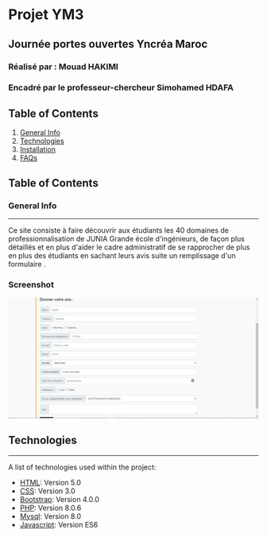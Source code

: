 # Projet YM3 
## Journée portes ouvertes Yncréa Maroc
### Réalisé par : Mouad HAKIMI
### Encadré par le professeur-chercheur Simohamed HDAFA

## Table of Contents
1. [General Info](#general-info)
2. [Technologies](#technologies)
3. [Installation](#installation)
4. [FAQs](#faqs)

## Table of Contents
<a name="general-info"></a>
### General Info
***
Ce site consiste à faire découvrir aux étudiants les 40 domaines de professionnalisation de JUNIA Grande école d'ingénieurs, de façon plus détaillés et en plus d'aider le cadre administratif de se rapprocher de plus en plus des étudiants en sachant leurs avis suite un remplissage d'un formulaire .
### Screenshot
![Image text](/Git_Screen/formulaire.PNG)

## Technologies
***
A list of technologies used within the project:
* [HTML](https://fr.wikipedia.org/wiki/HTML5): Version 5.0
* [CSS](https://fr.wikipedia.org/wiki/Feuilles_de_style_en_cascade#CSS3): Version 3.0
* [Bootstrap](https://getbootstrap.com/docs/4.6/getting-started/introduction/): Version 4.0.0
* [PHP](https://www.php.net/downloads): Version 8.0.6
* [Mysql](https://dev.mysql.com/doc/): Version 8.0
* [Javascript](https://www.javascript.com/): Version ES6